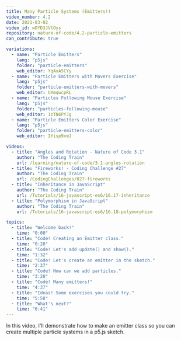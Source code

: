 ```yaml
---
title: Many Particle Systems (Emitters!)
video_number: 4.2
date: 2021-03-02
video_id: wDYD3JVtOys
repository: nature-of-code/4.2-particle-emitters
can_contribute: true

variations:
  - name: "Particle Emitters"
    lang: "p5js"
    folder: "particle-emitters"
    web_editor: YqAxA5CYy
  - name: "Particle Emitters with Movers Exercise"
    lang: "p5js"
    folder: "particle-emitters-with-movers"
    web_editor: UXmqwcpRL
  - name: "Particles Following Mouse Exercise"
    lang: "p5js"
    folder: "particles-following-mouse"
    web_editor: 1zTN6PYJg
  - name: "Particle Emitters Color Exercise"
    lang: "p5js"
    folder: "particle-emitters-color"
    web_editor: IYisp9xmJ

videos:
  - title: "Angles and Rotation - Nature of Code 3.1"
    author: "The Coding Train"
    url: /learning/nature-of-code/3.1-angles-rotation
  - title: "Fireworks! - Coding Challenge #27"
    author: "The Coding Train"
    url: /CodingChallenges/027-fireworks
  - title: "Inheritance in JavaScript"
    author: "The Coding Train"
    url: /Tutorials/16-javascript-es6/16.17-inheritance
  - title: "Polymorphism in JavaScript"
    author: "The Coding Train"
    url: /Tutorials/16-javascript-es6/16.18-polymorphism

topics:
  - title: "Welcome back!"
    time: "0:00"
  - title: "Code! Creating an Emitter class."
    time: "0:28"
  - title: "Code! Let's add update() and show()."
    time: "1:32"
  - title: "Code! Let's create an emitter in the sketch."
    time: "2:37"
  - title: "Code! How can we add particles."
    time: "3:20"
  - title: "Code! Many emitters!"
    time: "4:37"
  - title: "Ideas! Some exercises you could try."
    time: "5:58"
  - title: "What's next?"
    time: "6:41"
---
```

In this video, I'll demonstrate how to make an emitter class so you can create multiple particle systems in a p5.js sketch.
